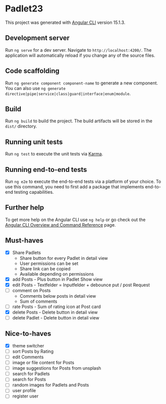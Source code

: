 # Padlet23

This project was generated with [Angular CLI](https://github.com/angular/angular-cli) version 15.1.3.

## Development server

Run `ng serve` for a dev server. Navigate to `http://localhost:4200/`. The application will automatically reload if you change any of the source files.

## Code scaffolding

Run `ng generate component component-name` to generate a new component. You can also use `ng generate directive|pipe|service|class|guard|interface|enum|module`.

## Build

Run `ng build` to build the project. The build artifacts will be stored in the `dist/` directory.

## Running unit tests

Run `ng test` to execute the unit tests via [Karma](https://karma-runner.github.io).

## Running end-to-end tests

Run `ng e2e` to execute the end-to-end tests via a platform of your choice. To use this command, you need to first add a package that implements end-to-end testing capabilities.

## Further help

To get more help on the Angular CLI use `ng help` or go check out the [Angular CLI Overview and Command Reference](https://angular.io/cli) page.

## Must-haves
- [x] Share Padlets
  - Share button for every Padlet in detail view
  - User permissions can be set
  - Share link can be copied
  - Available depending on permissions
- [x] add Posts - Plus button in Padlet Show view
- [x] edit Posts - Textfelder = Inputfelder + debounce put / post Request
- [ ] comment on Posts
  - Comments below posts in detail view
  - Sum of comments
- [ ] rate Posts - Sum of rating icon at Post card
- [X] delete Posts - Delete button in detail view
- [ ] delete Padlet - Delete button in detail view

## Nice-to-haves
- [x] theme switcher
- [ ] sort Posts by Rating
- [ ] edit Comments
- [ ] image or file content for Posts
- [ ] image suggestions for Posts from unsplash
- [ ] search for Padlets
- [ ] search for Posts
- [ ] random images for Padlets and Posts
- [ ] user profile
- [ ] register user
